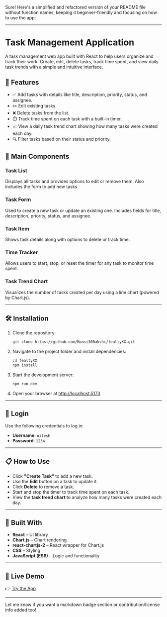 Sure! Here's a simplified and refactored version of your README file without function names, keeping it beginner-friendly and focusing on how to use the app:

---

# Task Management Application

A task management web app built with React to help users organize and track their work. Create, edit, delete tasks, track time spent, and view daily task trends with a simple and intuitive interface.

## 🚀 Features

- ✅ Add tasks with details like title, description, priority, status, and assignee.
- ✏️ Edit existing tasks.
- ❌ Delete tasks from the list.
- ⏱️ Track time spent on each task with a built-in timer.
- 📈 View a daily task trend chart showing how many tasks were created each day.
- 🔍 Filter tasks based on their status and priority.

## 🧩 Main Components

### Task List

Displays all tasks and provides options to edit or remove them. Also includes the form to add new tasks.

### Task Form

Used to create a new task or update an existing one. Includes fields for title, description, priority, status, and assignee.

### Task Item

Shows task details along with options to delete or track time.

### Time Tracker

Allows users to start, stop, or reset the timer for any task to monitor time spent.

### Task Trend Chart

Visualizes the number of tasks created per day using a line chart (powered by Chart.js).

---

## 🛠 Installation

1. Clone the repository:

   ```bash
   git clone https://github.com/Mansi30Bakshi/fealtyXX.git
   ```

2. Navigate to the project folder and install dependencies:

   ```bash
   cd fealtyXX
   npm install
   ```

3. Start the development server:

   ```bash
   npm run dev
   ```

4. Open your browser at [http://localhost:5173](http://localhost:5173)

---

## 🔐 Login

Use the following credentials to log in:

- **Username**: `nitesh`
- **Password**: `1234`

---

## 📋 How to Use

- Click **"Create Task"** to add a new task.
- Use the **Edit** button on a task to update it.
- Click **Delete** to remove a task.
- Start and stop the timer to track time spent on each task.
- View the **task trend chart** to analyze how many tasks were created each day.

---

## 🧰 Built With

- **React** – UI library
- **Chart.js** – Chart rendering
- **react-chartjs-2** – React wrapper for Chart.js
- **CSS** – Styling
- **JavaScript (ES6)** – Logic and functionality

---

## 🔗 Live Demo

👉 [Try the App](https://fealty.netlify.app/)

---

Let me know if you want a markdown badge section or contribution/license info added too!
